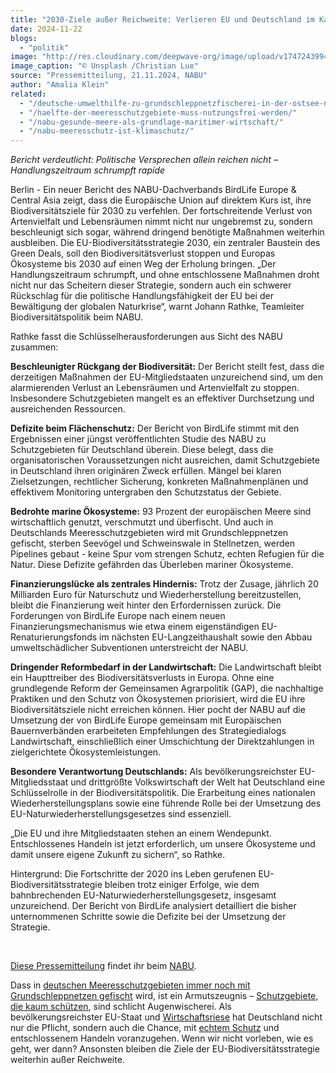 ```yaml
---
title: "2030-Ziele außer Reichweite: Verlieren EU und Deutschland im Kampf gegen Biodiversitätsverlust?"
date: 2024-11-22
blogs: 
  - "politik"
image: "http://res.cloudinary.com/deepwave-org/image/upload/v1747243994/deepwave.org/eu_flaggen_bruessel_biodiversitaetsstrategie_christian-lue-unsplash.jpg"
image_caption: "© Unsplash /Christian Lue"
source: "Pressemitteilung, 21.11.2024, NABU"
author: "Amalia Klein"
related: 
  - "/deutsche-umwelthilfe-zu-grundschleppnetzfischerei-in-der-ostsee-neue-verbote-gehen-immer-noch-nicht-weit-genug/"
  - "/haelfte-der-meeresschutzgebiete-muss-nutzungsfrei-werden/"
  - "/nabu-gesunde-meere-als-grundlage-maritimer-wirtschaft/"
  - "/nabu-meeresschutz-ist-klimaschutz/"
---
```


_Bericht verdeutlicht: Politische Versprechen allein reichen nicht – Handlungszeitraum schrumpft rapide_

Berlin - Ein neuer Bericht des NABU-Dachverbands BirdLife Europe & Central Asia zeigt, dass die Europäische Union auf direktem Kurs ist, ihre Biodiversitätsziele für 2030 zu verfehlen. Der fortschreitende Verlust von Artenvielfalt und Lebensräumen nimmt nicht nur ungebremst zu, sondern beschleunigt sich sogar, während dringend benötigte Maßnahmen weiterhin ausbleiben. Die EU-Biodiversitätsstrategie 2030, ein zentraler Baustein des Green Deals, soll den Biodiversitätsverlust stoppen und Europas Ökosysteme bis 2030 auf einen Weg der Erholung bringen. „Der Handlungszeitraum schrumpft, und ohne entschlossene Maßnahmen droht nicht nur das Scheitern dieser Strategie, sondern auch ein schwerer Rückschlag für die politische Handlungsfähigkeit der EU bei der Bewältigung der globalen Naturkrise“, warnt Johann Rathke, Teamleiter Biodiversitätspolitik beim NABU.

Rathke fasst die Schlüsselherausforderungen aus Sicht des NABU zusammen:

**Beschleunigter Rückgang der Biodiversität:** Der Bericht stellt fest, dass die derzeitigen Maßnahmen der EU-Mitgliedstaaten unzureichend sind, um den alarmierenden Verlust an Lebensräumen und Artenvielfalt zu stoppen. Insbesondere Schutzgebieten mangelt es an effektiver Durchsetzung und ausreichenden Ressourcen.

**Defizite beim Flächenschutz:** Der Bericht von BirdLife stimmt mit den Ergebnissen einer jüngst veröffentlichten Studie des NABU zu Schutzgebieten für Deutschland überein. Diese belegt, dass die organisatorischen Voraussetzungen nicht ausreichen, damit Schutzgebiete in Deutschland ihren originären Zweck erfüllen. Mängel bei klaren Zielsetzungen, rechtlicher Sicherung, konkreten Maßnahmenplänen und effektivem Monitoring untergraben den Schutzstatus der Gebiete.

**Bedrohte marine Ökosysteme:** 93 Prozent der europäischen Meere sind wirtschaftlich genutzt, verschmutzt und überfischt. Und auch in Deutschlands Meeresschutzgebieten wird mit Grundschleppnetzen gefischt, sterben Seevögel und Schweinswale in Stellnetzen, werden Pipelines gebaut - keine Spur vom strengen Schutz, echten Refugien für die Natur. Diese Defizite gefährden das Überleben mariner Ökosysteme.

**Finanzierungslücke als zentrales Hindernis:** Trotz der Zusage, jährlich 20 Milliarden Euro für Naturschutz und Wiederherstellung bereitzustellen, bleibt die Finanzierung weit hinter den Erfordernissen zurück. Die Forderungen von BirdLife Europe nach einem neuen Finanzierungsmechanismus wie etwa einem eigenständigen EU-Renaturierungsfonds im nächsten EU-Langzeithaushalt sowie den Abbau umweltschädlicher Subventionen unterstreicht der NABU.

**Dringender Reformbedarf in der Landwirtschaft:** Die Landwirtschaft bleibt ein Haupttreiber des Biodiversitätsverlusts in Europa. Ohne eine grundlegende Reform der Gemeinsamen Agrarpolitik (GAP), die nachhaltige Praktiken und den Schutz von Ökosystemen priorisiert, wird die EU ihre Biodiversitätsziele nicht erreichen können. Hier pocht der NABU auf die Umsetzung der von BirdLife Europe gemeinsam mit Europäischen Bauernverbänden erarbeiteten Empfehlungen des Strategiedialogs Landwirtschaft, einschließlich einer Umschichtung der Direktzahlungen in zielgerichtete Ökosystemleistungen.

**Besondere Verantwortung Deutschlands:** Als bevölkerungsreichster EU-Mitgliedsstaat und drittgrößte Volkswirtschaft der Welt hat Deutschland eine Schlüsselrolle in der Biodiversitätspolitik. Die Erarbeitung eines nationalen Wiederherstellungsplans sowie eine führende Rolle bei der Umsetzung des EU-Naturwiederherstellungsgesetzes sind essenziell.

„Die EU und ihre Mitgliedstaaten stehen an einem Wendepunkt. Entschlossenes Handeln ist jetzt erforderlich, um unsere Ökosysteme und damit unsere eigene Zukunft zu sichern“, so Rathke.

Hintergrund: Die Fortschritte der 2020 ins Leben gerufenen EU-Biodiversitätsstrategie bleiben trotz einiger Erfolge, wie dem bahnbrechenden EU-Naturwiederherstellungsgesetz, insgesamt unzureichend. Der Bericht von BirdLife analysiert detailliert die bisher unternommenen Schritte sowie die Defizite bei der Umsetzung der Strategie.

 

[Diese Pressemitteilung](https://www.nabu.de/presse/pressemitteilungen/index.php?popup=true&show=42262&db=presseservice) findet ihr beim [NABU](https://www.nabu.de/).

Dass in [deutschen Meeresschutzgebieten immer noch mit Grundschleppnetzen gefischt](https://www.deepwave.org/deutsche-umwelthilfe-zu-grundschleppnetzfischerei-in-der-ostsee-neue-verbote-gehen-immer-noch-nicht-weit-genug/) wird, ist ein Armutszeugnis – [Schutzgebiete, die kaum schützen](https://www.deepwave.org/haelfte-der-meeresschutzgebiete-muss-nutzungsfrei-werden/), sind schlicht Augenwischerei. Als bevölkerungsreichster EU-Staat und [Wirtschaftsriese](https://www.deepwave.org/nabu-gesunde-meere-als-grundlage-maritimer-wirtschaft/) hat Deutschland nicht nur die Pflicht, sondern auch die Chance, mit [echtem Schutz](https://www.deepwave.org/nabu-meeresschutz-ist-klimaschutz/) und entschlossenem Handeln voranzugehen. Wenn wir nicht vorleben, wie es geht, wer dann? Ansonsten bleiben die Ziele der EU-Biodiversitätsstrategie weiterhin außer Reichweite.
